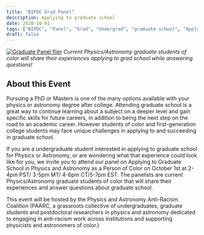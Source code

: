 ```yaml
---
title: "BIPOC Grad Panel"
description: Applying to graduate school
date: 2020-10-01
tags: ["BIPOC", "Panel", "Grad", "Undergrad", "graduate school", "Applying"]
draft: false
---
```

[![Graduate Panel flier](https://paarc.info/BIPOC_Graduate_Panel_long_gif.gif)](https://www.eventbrite.com/e/120489771149/)
*Current Physics/Astronomy graduate students of color will share their experiences applying to grad school while answering questions!*

About this Event
--------
Pursuing a PhD or Masters is one of the many options available with your physics or astronomy degree after college. Attending graduate school is a great way to continue learning about a subject on a deeper level and gain specific skills for future careers, in addition to being the next step on the road to an academic career. However students of color and first-generation college students may face unique challenges in applying to and succeeding in graduate school.

If you are a undergraduate student interested in applying to graduate school for Physics or Astronomy, or are wondering what that experience could look like for you, we invite you to attend our panel on Applying to Graduate School in Physics and Astronomy as a Person of Color on October 1st at 2-4pm PST/ 3-5pm MT/ 4-6pm CT/5-7pm EST. The panelists are current Physics/Astronomy graduate students of color that will share their experiences and answer questions about graduate school.

This event will be hosted by the Physics and Astronomy Anti-Racism Coalition (PAARC, a grassroots collective of undergraduates, graduate students and postdoctoral researchers in physics and astronomy dedicated to engaging in anti-racism work across institutions and supporting physicists and astronomers of color.)

